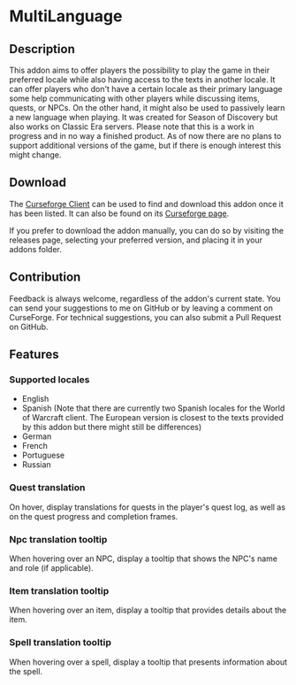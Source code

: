 # MultiLanguage

## Description
This addon aims to offer players the possibility to play the game in their preferred locale while also having access to the texts in another locale. It can offer players who don't have a certain locale as their primary language some help communicating with other players while discussing items, quests, or NPCs. On the other hand, it might also be used to passively learn a new language when playing. It was created for Season of Discovery but also works on Classic Era servers. Please note that this is a work in progress and in no way a finished product. As of now there are no plans to support additional versions of the game, but if there is enough interest this might change.

## Download
The [Curseforge Client](https://curseforge.overwolf.com/) can be used to find and download this addon once it has been listed. It can also be found on its [Curseforge page](https://www.curseforge.com/wow/addons/multilanguage).

If you prefer to download the addon manually, you can do so by visiting the releases page, selecting your preferred version, and placing it in your addons folder.

## Contribution
Feedback is always welcome, regardless of the addon's current state. You can send your suggestions to me on GitHub or by leaving a comment on CurseForge. For technical suggestions, you can also submit a Pull Request on GitHub.

## Features

### Supported locales
- English
- Spanish (Note that there are currently two Spanish locales for the World of Warcraft client. The European version is closest to the texts provided by this addon but there might still be differences)
- German
- French
- Portuguese
- Russian

### Quest translation
On hover, display translations for quests in the player's quest log, as well as on the quest progress and completion frames.

### Npc translation tooltip
When hovering over an NPC, display a tooltip that shows the NPC's name and role (if applicable).

### Item translation tooltip
When hovering over an item, display a tooltip that provides details about the item.

### Spell translation tooltip
When hovering over a spell, display a tooltip that presents information about the spell.

